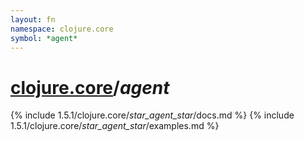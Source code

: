 ```yaml
---
layout: fn
namespace: clojure.core
symbol: *agent*
---
```


# [clojure.core](../)/*agent*

{% include 1.5.1/clojure.core/_star_agent_star_/docs.md %}
{% include 1.5.1/clojure.core/_star_agent_star_/examples.md %}

